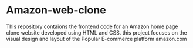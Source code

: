 # Amazon-web-clone
This repository contaions the frontend code for an Amazon home page clone website developed using HTML and CSS. this project focuses on the visual design and layout of the Popular E-commerce platform amazon.com

